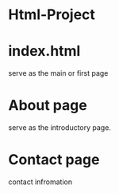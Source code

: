 # Html-Project
# index.html
serve as the main or first page
# About page
serve as the introductory page.
# Contact page
contact infromation
